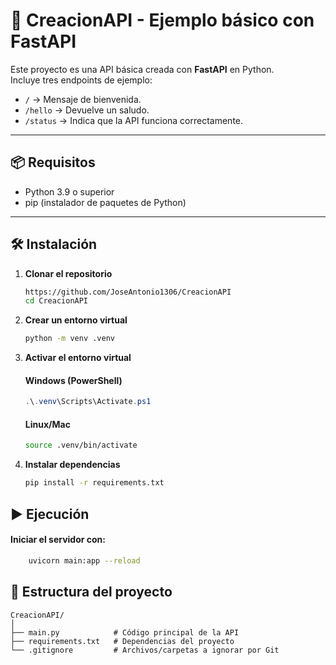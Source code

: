 # 🚀 CreacionAPI - Ejemplo básico con FastAPI

Este proyecto es una API básica creada con **FastAPI** en Python.  
Incluye tres endpoints de ejemplo:  

- `/` → Mensaje de bienvenida.
- `/hello` → Devuelve un saludo.
- `/status` → Indica que la API funciona correctamente.

---

## 📦 Requisitos

- Python 3.9 o superior
- pip (instalador de paquetes de Python)

---

## 🛠 Instalación

1. **Clonar el repositorio**
   ```bash
   https://github.com/JoseAntonio1306/CreacionAPI
   cd CreacionAPI
   ```
2. **Crear un entorno virtual**
   ```bash
   python -m venv .venv
    ```
3. **Activar el entorno virtual**
    #### Windows (PowerShell)
    ```powershell   
   .\.venv\Scripts\Activate.ps1
    ```
    #### Linux/Mac
    ```bash  
   source .venv/bin/activate

4. **Instalar dependencias**
    ```bash
   pip install -r requirements.txt
    ```
## ▶ Ejecución
#### Iniciar el servidor con:
```bash
    uvicorn main:app --reload
```

## 📂 Estructura del proyecto

```aiignore
CreacionAPI/
│
├── main.py            # Código principal de la API
├── requirements.txt   # Dependencias del proyecto
└── .gitignore         # Archivos/carpetas a ignorar por Git

```
